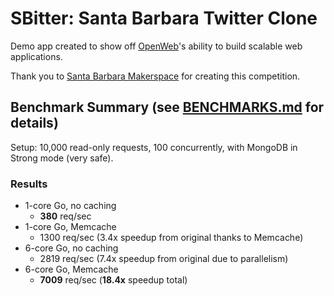 # SBitter: Santa Barbara Twitter Clone

Demo app created to show off [OpenWeb](http://www.openweb.com)'s
ability to build scalable web applications.

Thank you to [Santa Barbara Makerspace](http://sbhackerspace.com) for
creating this competition.


## Benchmark Summary (see [BENCHMARKS.md](https://github.com/openwebengineering/sbitter/blob/master/BENCHMARKS.md) for details)

Setup: 10,000 read-only requests, 100 concurrently, with MongoDB in
Strong mode (very safe).

### Results

* 1-core Go, no caching
  * __380__ req/sec
* 1-core Go, Memcache
  * 1300 req/sec (3.4x speedup from original thanks to Memcache)
* 6-core Go, no caching
  * 2819 req/sec (7.4x speedup from original due to parallelism)
* 6-core Go, Memcache
  * __7009__ req/sec (__18.4x__ speedup total)
